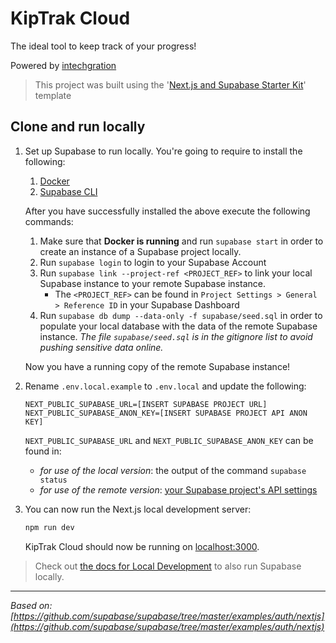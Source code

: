 # KipTrak Cloud

The ideal tool to keep track of your progress!

Powered by [intechgration](https://intechgration.io/)

> This project was built using the '[Next.js and Supabase Starter Kit](https://github.com/supabase/supabase/tree/master/examples/auth/nextjs)' template

## Clone and run locally

1. Set up Supabase to run locally. You're going to require to install the following:
    1. [Docker](https://www.docker.com/)
    2. [Supabase CLI](https://supabase.com/docs/guides/cli/getting-started)
  
    After you have successfully installed the above execute the following commands:

    1. Make sure that **Docker is running** and run `supabase start` in order to create an instance of a Supabase project locally.
    2. Run `supabase login` to login to your Supabase Account
    3. Run `supabase link --project-ref <PROJECT_REF>` to link your local Supabase instance to your remote Supabase instance.
        - The `<PROJECT_REF>` can be found in `Project Settings > General > Reference ID` in your Supabase Dashboard
    4. Run `supabase db dump --data-only -f supabase/seed.sql` in order to populate your local database with the data of the remote Supabase instance. _The file `supabase/seed.sql` is in the gitignore list to avoid pushing sensitive data online._
    
   
    Now you have a running copy of the remote Supabase instance!

2. Rename `.env.local.example` to `.env.local` and update the following:

     ```
     NEXT_PUBLIC_SUPABASE_URL=[INSERT SUPABASE PROJECT URL]
     NEXT_PUBLIC_SUPABASE_ANON_KEY=[INSERT SUPABASE PROJECT API ANON KEY]
     ```
  
    `NEXT_PUBLIC_SUPABASE_URL` and `NEXT_PUBLIC_SUPABASE_ANON_KEY` can be found in:
  
    - _for use of the local version_: the output of the command `supabase status`
    - _for use of the remote version_: [your Supabase project's API settings](https://app.supabase.com/project/_/settings/api)

4. You can now run the Next.js local development server:

     ```bash
     npm run dev
     ```
  
     KipTrak Cloud should now be running on [localhost:3000](http://localhost:3000/).

> Check out [the docs for Local Development](https://supabase.com/docs/guides/getting-started/local-development) to also run Supabase locally.

---

_Based on: [https://github.com/supabase/supabase/tree/master/examples/auth/nextjs](https://github.com/supabase/supabase/tree/master/examples/auth/nextjs)_
